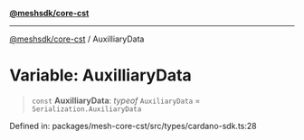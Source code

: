 [**@meshsdk/core-cst**](../README.md)

***

[@meshsdk/core-cst](../globals.md) / AuxilliaryData

# Variable: AuxilliaryData

> `const` **AuxilliaryData**: *typeof* `AuxiliaryData` = `Serialization.AuxiliaryData`

Defined in: packages/mesh-core-cst/src/types/cardano-sdk.ts:28
